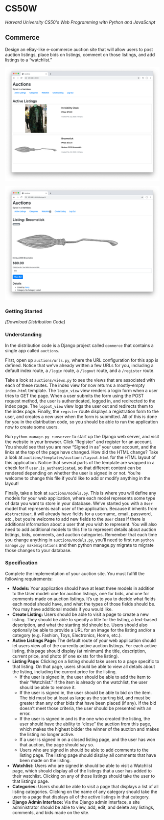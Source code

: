 # CS50W
*Harvard University CS50's Web Programming with Python and JavaScript*

## Commerce

Design an eBay-like e-commerce auction site that will allow users to post auction listings, place bids on listings, comment on those listings, and add listings to a “watchlist.”

![Listings](https://github.com/Andreas1593/CS50W/blob/Project-2/commerce/images/listings.png?raw=true)

![Listing](https://github.com/Andreas1593/CS50W/blob/Project-2/commerce/images/listing.png?raw=true)

### Getting Started

*\[Download Distribution Code\]*

### Understanding

In the distribution code is a Django project called ```commerce``` that contains a single app called ```auctions```.

First, open up ```auctions/urls.py```, where the URL configuration for this app is defined. Notice that we’ve already written a few URLs for you, including a default index route, a ```/login``` route, a ```/logout``` route, and a ```/register``` route.

Take a look at ```auctions/views.py``` to see the views that are associated with each of these routes. The index view for now returns a mostly-empty ```index.html``` template. The ```login_view``` view renders a login form when a user tries to GET the page. When a user submits the form using the POST request method, the user is authenticated, logged in, and redirected to the index page. The ```logout_view``` view logs the user out and redirects them to the index page. Finally, the ```register``` route displays a registration form to the user, and creates a new user when the form is submitted. All of this is done for you in the distribution code, so you should be able to run the application now to create some users.

Run ```python manage.py runserver``` to start up the Django web server, and visit the website in your browser. Click “Register” and register for an account. You should see that you are now “Signed in as” your user account, and the links at the top of the page have changed. How did the HTML change? Take a look at ```auctions/templates/auctions/layout.html``` for the HTML layout of this application. Notice that several parts of the template are wrapped in a check for if ```user.is_authenticated```, so that different content can be rendered depending on whether the user is signed in or not. You’re welcome to change this file if you’d like to add or modify anything in the layout!

Finally, take a look at ```auctions/models.py```. This is where you will define any models for your web application, where each model represents some type of data you want to store in your database. We’ve started you with a ```User``` model that represents each user of the application. Because it inherits from ```AbstractUser```, it will already have fields for a username, email, password, etc., but you’re welcome to add new fields to the ```User``` class if there is additional information about a user that you wish to represent. You will also need to add additional models to this file to represent details about auction listings, bids, comments, and auction categories. Remember that each time you change anything in ```auctions/models.py```, you’ll need to first run ```python manage.py makemigrations``` and then python manage.py migrate to migrate those changes to your database.

### Specification

Complete the implementation of your auction site. You must fulfill the following requirements:

- **Models:** Your application should have at least three models in addition to the User model: one for auction listings, one for bids, and one for comments made on auction listings. It’s up to you to decide what fields each model should have, and what the types of those fields should be. You may have additional models if you would like.
- **Create Listing:** Users should be able to visit a page to create a new listing. They should be able to specify a title for the listing, a text-based description, and what the starting bid should be. Users should also optionally be able to provide a URL for an image for the listing and/or a category (e.g. Fashion, Toys, Electronics, Home, etc.).
- **Active Listings Page:** The default route of your web application should let users view all of the currently active auction listings. For each active listing, this page should display (at minimum) the title, description, current price, and photo (if one exists for the listing).
- **Listing Page:** Clicking on a listing should take users to a page specific to that listing. On that page, users should be able to view all details about the listing, including the current price for the listing.
    - If the user is signed in, the user should be able to add the item to their “Watchlist.” If the item is already on the watchlist, the user should be able to remove it.
    - If the user is signed in, the user should be able to bid on the item. The bid must be at least as large as the starting bid, and must be greater than any other bids that have been placed (if any). If the bid doesn’t meet those criteria, the user should be presented with an error.
    - If the user is signed in and is the one who created the listing, the user should have the ability to “close” the auction from this page, which makes the highest bidder the winner of the auction and makes the listing no longer active.
    - If a user is signed in on a closed listing page, and the user has won that auction, the page should say so.
    - Users who are signed in should be able to add comments to the listing page. The listing page should display all comments that have been made on the listing.
- **Watchlist:** Users who are signed in should be able to visit a Watchlist page, which should display all of the listings that a user has added to their watchlist. Clicking on any of those listings should take the user to that listing’s page.
- **Categories:** Users should be able to visit a page that displays a list of all listing categories. Clicking on the name of any category should take the user to a page that displays all of the active listings in that category.
- **Django Admin Interface:** Via the Django admin interface, a site administrator should be able to view, add, edit, and delete any listings, comments, and bids made on the site.
